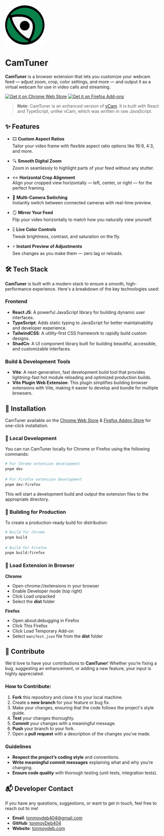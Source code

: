 ![CamTuner Logo](public/icons/icon128.png)

# CamTuner

**CamTuner** is a browser extension that lets you customize your webcam feed — adjust zoom, crop, color settings, and more — and output it as a virtual webcam for use in video calls and streaming.

[![Get it on Chrome Web Store](https://img.shields.io/badge/Available_on-Chrome_Web_Store-brightgreen?style=for-the-badge&logo=google-chrome&logoColor=white)](https://chromewebstore.google.com/detail/camtuner/jokbnapnjdkccejojfidegbpnknfacmo?utm_source=item-share-cb)
[![Get it on Firefox Add-ons](https://img.shields.io/badge/Available_on-Firefox_Add--ons-orange?style=for-the-badge&logo=firefox-browser&logoColor=white)](https://addons.mozilla.org/en-US/firefox/addon/camtuner/)

> **Note**: CamTuner is an enhanced version of [vCam](https://github.com/tonmoydeb404/v-cam). It is built with React and TypeScript, unlike vCam, which was written in raw JavaScript.

## ✨ Features

- 🎞️ **Custom Aspect Ratios**  
  Tailor your video frame with flexible aspect ratio options like 16:9, 4:3, and more.

- 🔍 **Smooth Digital Zoom**  
  Zoom in seamlessly to highlight parts of your feed without any stutter.

- ↔️ **Horizontal Crop Alignment**  
  Align your cropped view horizontally — left, center, or right — for the perfect framing.

- 🎥 **Multi-Camera Switching**  
  Instantly switch between connected cameras with real-time preview.

- 🪞 **Mirror Your Feed**  
  Flip your video horizontally to match how you naturally view yourself.

- 🎚️ **Live Color Controls**  
  Tweak brightness, contrast, and saturation on the fly.

- ⚡ **Instant Preview of Adjustments**  
  See changes as you make them — zero lag or reloads.

## 🛠️ Tech Stack

**CamTuner** is built with a modern stack to ensure a smooth, high-performance experience. Here's a breakdown of the key technologies used:

### Frontend

- **React JS**: A powerful JavaScript library for building dynamic user interfaces.
- **TypeScript**: Adds static typing to JavaScript for better maintainability and developer experience.
- **TailwindCSS**: A utility-first CSS framework to rapidly build custom designs.
- **ShadCn**: A UI component library built for building beautiful, accessible, and customizable interfaces.

### Build & Development Tools

- **Vite**: A next-generation, fast development build tool that provides lightning-fast hot module reloading and optimized production builds.
- **Vite Plugin Web Extension**: This plugin simplifies building browser extensions with Vite, making it easier to develop and bundle for multiple browsers.

## 🚀 Installation

CamTuner available on the [Chrome Web Store](https://chromewebstore.google.com/detail/jokbnapnjdkccejojfidegbpnknfacmo?utm_source=item-share-cb) & [Firefox Addon Store](https://addons.mozilla.org/en-US/firefox/addon/camtuner/) for one-click installation.

### 🧪 Local Development

You can run CamTuner locally for Chrome or Firefox using the following commands:

```bash
# For Chrome extension development
pnpm dev

# For Firefox extension development
pnpm dev:firefox
```

This will start a development build and output the extension files to the appropriate directory.

### 🧱 Building for Production

To create a production-ready build for distribution:

```bash
# Build for Chrome
pnpm build

# Build for Firefox
pnpm build:firefox
```

### 🔌 Load Extension in Browser

**Chrome**

- Open chrome://extensions in your browser
- Enable Developer mode (top right)
- Click Load unpacked
- Select the **dist** folder

**Firefox**

- Open about:debugging in Firefox
- Click This Firefox
- Click Load Temporary Add-on
- Select `manifest.json` file from the **dist** folder

## 🤝 Contribute

We'd love to have your contributions to **CamTuner**! Whether you’re fixing a bug, suggesting an enhancement, or adding a new feature, your input is highly appreciated.

### How to Contribute:

1. **Fork** this repository and clone it to your local machine.
2. Create a **new branch** for your feature or bug fix.
3. Make your changes, ensuring that the code follows the project's style guide.
4. **Test** your changes thoroughly.
5. **Commit** your changes with a meaningful message.
6. **Push** your branch to your fork.
7. Open a **pull request** with a description of the changes you’ve made.

### Guidelines

- **Respect the project’s coding style** and conventions.
- **Write meaningful commit messages** explaining what and why you’re changing.
- **Ensure code quality** with thorough testing (unit tests, integration tests).

## 📬 Developer Contact

If you have any questions, suggestions, or want to get in touch, feel free to reach out to me!

- **Email**: [tonmoydeb404@gmail.com](mailto:tonmoydeb404@gmail.com)
- **GitHub**: [tonmoyDeb404](https://github.com/tonmoydeb404)
- **Website**: [tonmoydeb.com](https://tonmoydeb.com)
